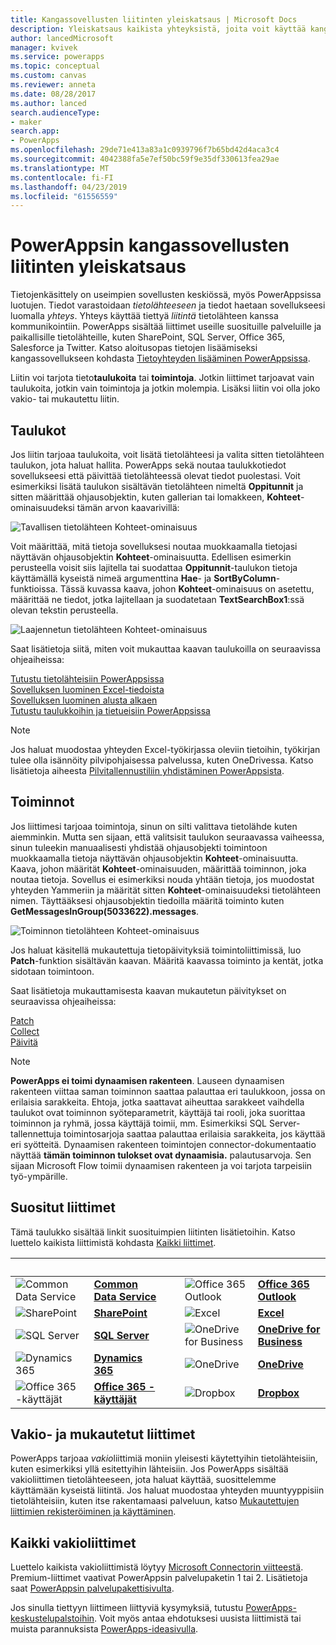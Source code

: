 ```yaml
---
title: Kangassovellusten liitinten yleiskatsaus | Microsoft Docs
description: Yleiskatsaus kaikista yhteyksistä, joita voit käyttää kangassovellusten rakentamiseen
author: lancedMicrosoft
manager: kvivek
ms.service: powerapps
ms.topic: conceptual
ms.custom: canvas
ms.reviewer: anneta
ms.date: 08/28/2017
ms.author: lanced
search.audienceType:
- maker
search.app:
- PowerApps
ms.openlocfilehash: 29de71e413a83a1c0939796f7b65bd42d4aca3c4
ms.sourcegitcommit: 4042388fa5e7ef50bc59f9e35df330613fea29ae
ms.translationtype: MT
ms.contentlocale: fi-FI
ms.lasthandoff: 04/23/2019
ms.locfileid: "61556559"
---
```

# <a name="overview-of-canvas-app-connectors-for-powerapps"></a>PowerAppsin kangassovellusten liitinten yleiskatsaus
Tietojenkäsittely on useimpien sovellusten keskiössä, myös PowerAppsissa luotujen. Tiedot varastoidaan *tietolähteeseen* ja tiedot haetaan sovellukseesi luomalla *yhteys*. Yhteys käyttää tiettyä *liitintä* tietolähteen kanssa kommunikointiin. PowerApps sisältää liittimet useille suosituille palveluille ja paikallisille tietolähteille, kuten SharePoint, SQL Server, Office 365, Salesforce ja Twitter. Katso aloitusopas tietojen lisäämiseksi kangassovellukseen kohdasta [Tietoyhteyden lisääminen PowerAppsissa](add-data-connection.md).

Liitin voi tarjota tieto**taulukoita** tai **toimintoja**. Jotkin liittimet tarjoavat vain taulukoita, jotkin vain toimintoja ja jotkin molempia. Lisäksi liitin voi olla joko vakio- tai mukautettu liitin.

## <a name="tables"></a>Taulukot

Jos liitin tarjoaa taulukoita, voit lisätä tietolähteesi ja valita sitten tietolähteen taulukon, jota haluat hallita. PowerApps sekä noutaa taulukkotiedot sovellukseesi että päivittää tietolähteessä olevat tiedot puolestasi. Voit esimerkiksi lisätä taulukon sisältävän tietolähteen nimeltä **Oppitunnit** ja sitten määrittää ohjausobjektin, kuten gallerian tai lomakkeen, **Kohteet**-ominaisuudeksi tämän arvon kaavarivillä:

 ![Tavallisen tietolähteen Kohteet-ominaisuus](./media/connections-list/ItemPropertyPlain.png)

Voit määrittää, mitä tietoja sovelluksesi noutaa muokkaamalla tietojasi näyttävän ohjausobjektin **Kohteet**-ominaisuutta. Edellisen esimerkin perusteella voisit siis lajitella tai suodattaa **Oppitunnit**-taulukon tietoja käyttämällä kyseistä nimeä argumenttina **Hae**- ja **SortByColumn**-funktioissa. Tässä kuvassa kaava, johon **Kohteet**-ominaisuus on asetettu, määrittää ne tiedot, jotka lajitellaan ja suodatetaan **TextSearchBox1**:ssä olevan tekstin perusteella. 

 ![Laajennetun tietolähteen Kohteet-ominaisuus](./media/connections-list/ItemPropertyExpanded.png)

Saat lisätietoja siitä, miten voit mukauttaa kaavan taulukoilla on seuraavissa ohjeaiheissa:

  [Tutustu tietolähteisiin PowerAppsissa](working-with-data-sources.md)<br> 
  [Sovelluksen luominen Excel-tiedoista](get-started-create-from-data.md)<br> 
  [Sovelluksen luominen alusta alkaen](get-started-create-from-blank.md)<br>
  [Tutustu taulukkoihin ja tietueisiin PowerAppsissa](working-with-tables.md)

  > [!NOTE]
  > Jos haluat muodostaa yhteyden Excel-työkirjassa oleviin tietoihin, työkirjan tulee olla isännöity pilvipohjaisessa palvelussa, kuten OneDrivessa. Katso lisätietoja aiheesta [Pilvitallennustiliin yhdistäminen PowerAppsista](connections/cloud-storage-blob-connections.md).

## <a name="actions"></a>Toiminnot

Jos liittimesi tarjoaa toimintoja, sinun on silti valittava tietolähde kuten aiemminkin. Mutta sen sijaan, että valitsisit taulukon seuraavassa vaiheessa, sinun tuleekin manuaalisesti yhdistää ohjausobjekti toimintoon muokkaamalla tietoja näyttävän ohjausobjektin **Kohteet**-ominaisuutta. Kaava, johon määrität **Kohteet**-ominaisuuden, määrittää toiminnon, joka noutaa tietoja. Sovellus ei esimerkiksi nouda yhtään tietoja, jos muodostat yhteyden Yammeriin ja määrität sitten **Kohteet**-ominaisuudeksi tietolähteen nimen. Täyttääksesi ohjausobjektin tiedoilla määritä toiminto kuten **GetMessagesInGroup(5033622).messages**.

![Toiminnon tietolähteen Kohteet-ominaisuus](./media/connections-list/ItemPropertyAction.png)

Jos haluat käsitellä mukautettuja tietopäivityksiä toimintoliittimissä, luo **Patch**-funktion sisältävän kaavan. Määritä kaavassa toiminto ja kentät, jotka sidotaan toimintoon.  

Saat lisätietoja mukauttamisesta kaavan mukautetun päivitykset on seuraavissa ohjeaiheissa:

[Patch](functions/function-patch.md)<br>[Collect](functions/function-clear-collect-clearcollect.md)<br>[Päivitä](functions/function-update-updateif.md)

> [!NOTE]
>  **PowerApps ei toimi dynaamisen rakenteen**. Lauseen dynaamisen rakenteen viittaa saman toiminnon saattaa palauttaa eri taulukkoon, jossa on erilaisia sarakkeita. Ehtoja, jotka saattavat aiheuttaa sarakkeet vaihdella taulukot ovat toiminnon syöteparametrit, käyttäjä tai rooli, joka suorittaa toiminnon ja ryhmä, jossa käyttäjä toimii, mm. Esimerkiksi SQL Server-tallennettuja toimintosarjoja saattaa palauttaa erilaisia sarakkeita, jos käyttää eri syötteitä. Dynaamisen rakenteen toimintojen connector-dokumentaatio näyttää **tämän toiminnon tulokset ovat dynaamisia.** palautusarvoja. Sen sijaan Microsoft Flow toimii dynaamisen rakenteen ja voi tarjota tarpeisiin työ-ympärille.

## <a name="popular-connectors"></a>Suositut liittimet

Tämä taulukko sisältää linkit suosituimpien liitinten lisätietoihin. Katso luettelo kaikista liittimistä kohdasta [Kaikki liittimet](https://docs.microsoft.com/connectors/).

| &nbsp; | &nbsp; | &nbsp; | &nbsp; | &nbsp; |
| --- | --- | --- | --- | --- |
| ![Common Data Service](./media/connections-list/cdm.png) |[**Common Data Service**](../common-data-service/data-platform-intro.md) |&nbsp; |![Office 365 Outlook](./media/connections-list/office365.png) |[**Office 365 Outlook**](connections/connection-office365-outlook.md) |
| ![SharePoint](./media/connections-list/sharepoint.png) |[**SharePoint**](connections/connection-sharepoint-online.md) |&nbsp; |![Excel](./media/connections-list/excel.png) |[**Excel**](connections/connection-excel.md) |
| ![SQL Server](./media/connections-list/sql.png) |[**SQL Server**](connections/connection-azure-sqldatabase.md) |&nbsp; |![OneDrive for Business](./media/connections-list/onedrive.png) |[**OneDrive for Business**](connections/cloud-storage-blob-connections.md) |
| ![Dynamics 365](./media/connections-list/dynamics-365.png) |[**Dynamics 365**](connections/connection-dynamics-crmonline.md) |&nbsp; |![OneDrive](./media/connections-list/onedrive.png) |[**OneDrive**](connections/cloud-storage-blob-connections.md) |
| ![Office 365 -käyttäjät](./media/connections-list/office365.png) |[**Office 365 -käyttäjät**](connections/connection-office365-users.md) |&nbsp; |![Dropbox](./media/connections-list/dropbox.png) |[**Dropbox**](connections/cloud-storage-blob-connections.md) |

## <a name="standard-and-custom-connectors"></a>Vakio- ja mukautetut liittimet
PowerApps tarjoaa *vakio*liittimiä moniin yleisesti käytettyihin tietolähteisiin, kuten esimerkiksi yllä esitettyihin lähteisiin. Jos PowerApps sisältää vakioliittimen tietolähteeseen, jota haluat käyttää, suosittelemme käyttämään kyseistä liitintä. Jos haluat muodostaa yhteyden muuntyyppisiin tietolähteisiin, kuten itse rakentamaasi palveluun, katso [Mukautettujen liittimien rekisteröiminen ja käyttäminen](../canvas-apps/register-custom-api.md).

## <a name="all-standard-connectors"></a>Kaikki vakioliittimet
Luettelo kaikista vakioliittimistä löytyy [Microsoft Connectorin viitteestä](https://docs.microsoft.com/connectors/). Premium-liittimet vaativat PowerAppsin palvelupaketin 1 tai 2. Lisätietoja saat [PowerAppsin palvelupakettisivulta](https://powerapps.microsoft.com/pricing/).

Jos sinulla tiettyyn liittimeen liittyviä kysymyksiä, tutustu [PowerApps-keskustelupalstoihin](https://powerusers.microsoft.com/t5/PowerApps-Community/ct-p/PowerApps1). Voit myös antaa ehdotuksesi uusista liittimistä tai muista parannuksista [PowerApps-ideasivulla](https://powerusers.microsoft.com/t5/PowerApps-Ideas/idb-p/PowerAppsIdeas).

